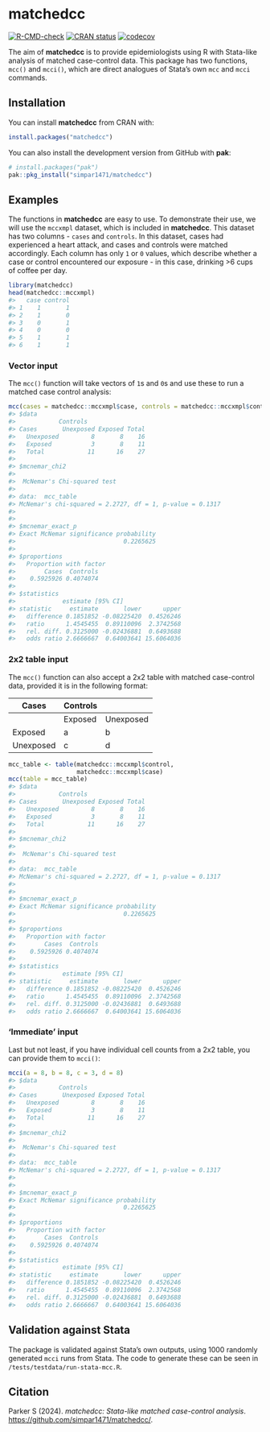 
<!-- README.md is generated from README.Rmd. Please edit that file -->

# matchedcc

<!-- badges: start -->

[![R-CMD-check](https://github.com/simpar1471/matchedcc/actions/workflows/R-CMD-check.yaml/badge.svg)](https://github.com/simpar1471/matchedcc/actions/workflows/R-CMD-check.yaml)
[![CRAN
status](https://www.r-pkg.org/badges/version/matchedcc)](https://CRAN.R-project.org/package=matchedcc)
[![codecov](https://codecov.io/gh/simpar1471/matchedcc/graph/badge.svg?token=OJSHMFFGXN)](https://codecov.io/gh/simpar1471/matchedcc)
<!-- badges: end -->

The aim of **matchedcc** is to provide epidemiologists using R with
Stata-like analysis of matched case-control data. This package has two
functions, `mcc()` and `mcci()`, which are direct analogues of Stata’s
own `mcc` and `mcci` commands.

## Installation

You can install **matchedcc** from CRAN with:

``` r
install.packages("matchedcc")
```

You can also install the development version from GitHub with **pak**:

``` r
# install.packages("pak")
pak::pkg_install("simpar1471/matchedcc")
```

## Examples

The functions in **matchedcc** are easy to use. To demonstrate their
use, we will use the `mccxmpl` dataset, which is included in
**matchedcc**. This dataset has two columns - `cases` and `controls`. In
this dataset, cases had experienced a heart attack, and cases and
controls were matched accordingly. Each column has only `1` or `0`
values, which describe whether a case or control encountered our
exposure - in this case, drinking \>6 cups of coffee per day.

``` r
library(matchedcc)
head(matchedcc::mccxmpl)
#>   case control
#> 1    1       1
#> 2    1       0
#> 3    0       1
#> 4    0       0
#> 5    1       1
#> 6    1       1
```

### Vector input

The `mcc()` function will take vectors of `1`s and `0`s and use these to
run a matched case control analysis:

``` r
mcc(cases = matchedcc::mccxmpl$case, controls = matchedcc::mccxmpl$control)
#> $data
#>            Controls
#> Cases       Unexposed Exposed Total
#>   Unexposed         8       8    16
#>   Exposed           3       8    11
#>   Total            11      16    27
#> 
#> $mcnemar_chi2
#> 
#>  McNemar's Chi-squared test
#> 
#> data:  mcc_table
#> McNemar's chi-squared = 2.2727, df = 1, p-value = 0.1317
#> 
#> 
#> $mcnemar_exact_p
#> Exact McNemar significance probability 
#>                              0.2265625 
#> 
#> $proportions
#>   Proportion with factor
#>        Cases  Controls
#>    0.5925926 0.4074074
#> 
#> $statistics
#>             estimate [95% CI]
#> statistic     estimate       lower      upper
#>   difference 0.1851852 -0.08225420  0.4526246
#>   ratio      1.4545455  0.89110096  2.3742568
#>   rel. diff. 0.3125000 -0.02436881  0.6493688
#>   odds ratio 2.6666667  0.64003641 15.6064036
```

### 2x2 table input

The `mcc()` function can also accept a 2x2 table with matched
case-control data, provided it is in the following format:

| Cases     | Controls |           |
|-----------|----------|-----------|
|           | Exposed  | Unexposed |
| Exposed   | a        | b         |
| Unexposed | c        | d         |

``` r
mcc_table <- table(matchedcc::mccxmpl$control,
                   matchedcc::mccxmpl$case)
mcc(table = mcc_table)
#> $data
#>            Controls
#> Cases       Unexposed Exposed Total
#>   Unexposed         8       8    16
#>   Exposed           3       8    11
#>   Total            11      16    27
#> 
#> $mcnemar_chi2
#> 
#>  McNemar's Chi-squared test
#> 
#> data:  mcc_table
#> McNemar's chi-squared = 2.2727, df = 1, p-value = 0.1317
#> 
#> 
#> $mcnemar_exact_p
#> Exact McNemar significance probability 
#>                              0.2265625 
#> 
#> $proportions
#>   Proportion with factor
#>        Cases  Controls
#>    0.5925926 0.4074074
#> 
#> $statistics
#>             estimate [95% CI]
#> statistic     estimate       lower      upper
#>   difference 0.1851852 -0.08225420  0.4526246
#>   ratio      1.4545455  0.89110096  2.3742568
#>   rel. diff. 0.3125000 -0.02436881  0.6493688
#>   odds ratio 2.6666667  0.64003641 15.6064036
```

### ‘Immediate’ input

Last but not least, if you have individual cell counts from a 2x2 table,
you can provide them to `mcci()`:

``` r
mcci(a = 8, b = 8, c = 3, d = 8)
#> $data
#>            Controls
#> Cases       Unexposed Exposed Total
#>   Unexposed         8       8    16
#>   Exposed           3       8    11
#>   Total            11      16    27
#> 
#> $mcnemar_chi2
#> 
#>  McNemar's Chi-squared test
#> 
#> data:  mcc_table
#> McNemar's chi-squared = 2.2727, df = 1, p-value = 0.1317
#> 
#> 
#> $mcnemar_exact_p
#> Exact McNemar significance probability 
#>                              0.2265625 
#> 
#> $proportions
#>   Proportion with factor
#>        Cases  Controls
#>    0.5925926 0.4074074
#> 
#> $statistics
#>             estimate [95% CI]
#> statistic     estimate       lower      upper
#>   difference 0.1851852 -0.08225420  0.4526246
#>   ratio      1.4545455  0.89110096  2.3742568
#>   rel. diff. 0.3125000 -0.02436881  0.6493688
#>   odds ratio 2.6666667  0.64003641 15.6064036
```

## Validation against Stata

The package is validated against Stata’s own outputs, using 1000
randomly generated `mcci` runs from Stata. The code to generate these
can be seen in `/tests/testdata/run-stata-mcc.R`.

## Citation

Parker S (2024). *matchedcc: Stata-like matched case-control analysis*.
<https://github.com/simpar1471/matchedcc/>.
